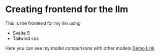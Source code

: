 # Creating frontend for the llm

This is the frontend for my llm using
- Svelte 5
- Tailwind css

Here you can see my model comparisons with other models
[Demo Link](https://building-llm-git-main-bhushans-projects-ab4d9b37.vercel.app/)
